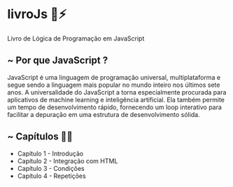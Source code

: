 ﻿# livroJs 📒⚡ 

<p>Livro de Lógica de Programação em JavaScript<p/>

## ~ Por que JavaScript ?

<p>
JavaScript é uma linguagem de programação universal, multiplataforma e segue sendo a linguagem mais popular no mundo inteiro nos últimos sete anos. A universalidade do JavaScript a torna especialmente procurada para aplicativos de machine learning e inteligência artificial. Ela também permite um tempo de desenvolvimento rápido, fornecendo um loop interativo para facilitar a depuração em uma estrutura de desenvolvimento sólida.
</p>

## ~ Capítulos 🐱‍👤
<ul>
    <li>Capítulo 1 - Introdução </li>
    <li>Capítulo 2 - Integração com HTML </li>
    <li>Capítulo 3 - Condições </li>
    <li>Capítulo 4 - Repetições </li>
</ul>

